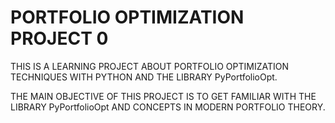 # PORTFOLIO OPTIMIZATION PROJECT 0

THIS IS A LEARNING PROJECT ABOUT PORTFOLIO OPTIMIZATION TECHNIQUES WITH PYTHON AND THE LIBRARY PyPortfolioOpt.

THE MAIN OBJECTIVE OF THIS PROJECT IS TO GET FAMILIAR WITH THE LIBRARY PyPortfolioOpt AND CONCEPTS IN MODERN PORTFOLIO THEORY.





